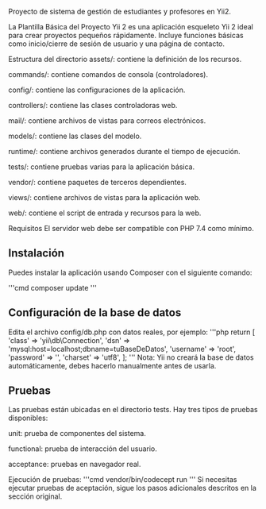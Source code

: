 Proyecto de sistema de gestión de estudiantes y profesores en Yii2.

La Plantilla Básica del Proyecto Yii 2 es una aplicación esqueleto Yii 2 ideal para crear proyectos pequeños rápidamente. Incluye funciones básicas como inicio/cierre de sesión de usuario y una página de contacto.

Estructura del directorio
assets/: contiene la definición de los recursos.

commands/: contiene comandos de consola (controladores).

config/: contiene las configuraciones de la aplicación.

controllers/: contiene las clases controladoras web.

mail/: contiene archivos de vistas para correos electrónicos.

models/: contiene las clases del modelo.

runtime/: contiene archivos generados durante el tiempo de ejecución.

tests/: contiene pruebas varias para la aplicación básica.

vendor/: contiene paquetes de terceros dependientes.

views/: contiene archivos de vistas para la aplicación web.

web/: contiene el script de entrada y recursos para la web.

Requisitos
El servidor web debe ser compatible con PHP 7.4 como mínimo.

Instalación
-------
Puedes instalar la aplicación usando Composer con el siguiente comando:

'''cmd
composer update
'''

Configuración de la base de datos
-------
Edita el archivo config/db.php con datos reales, por ejemplo:
'''php
return [
    'class' => 'yii\db\Connection',
    'dsn' => 'mysql:host=localhost;dbname=tuBaseDeDatos',
    'username' => 'root',
    'password' => '',
    'charset' => 'utf8',
];
'''
Nota: Yii no creará la base de datos automáticamente, debes hacerlo manualmente antes de usarla.

Pruebas
-------
Las pruebas están ubicadas en el directorio tests. Hay tres tipos de pruebas disponibles:

unit: prueba de componentes del sistema.

functional: prueba de interacción del usuario.

acceptance: pruebas en navegador real.

Ejecución de pruebas:
'''cmd
vendor/bin/codecept run
'''
Si necesitas ejecutar pruebas de aceptación, sigue los pasos adicionales descritos en la sección original.